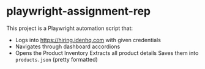 # playwright-assignment-rep
This project is a Playwright automation script that:
 - Logs into https://hiring.idenhq.com with given credentials
- Navigates through dashboard accordions
- Opens the Product Inventory
 Extracts all product details
Saves them into `products.json` (pretty formatted)

